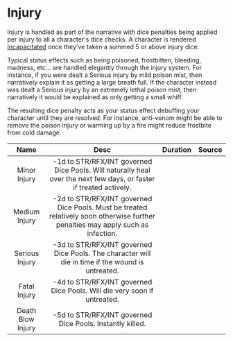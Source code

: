 # Injury

Injury is handled as part of the narrative with dice penalties being applied per injury to all a character's dice checks. A character is rendered [Incapacitated](./Conditions.md#incapacitated) once they've taken a summed 5 or above injury dice.

Typical status effects such as being poisoned, frostbitten, bleeding, madness, etc... are handled elegantly through the injury system. For instance, if you were dealt a Serious injury by mild poison mist, then narratively explain it as getting a large breath full. If the character instead was dealt a Serious injury by an extremely lethal poison mist, then narratively it would be explained as only getting a small whiff.

The resulting dice penalty acts as your status effect debuffing your character until they are resolved. For instance, anti-venom might be able to remove the poison injury or warming up by a fire might reduce frostbite from cold damage.

|           Name           |                                                          Desc                                                        | Duration | Source |
| :-----------------------: | :--------------------------------------------------------------------------------------------------------------------: | :------: | :----: |
|   Minor Injury   |       -1d to STR/RFX/INT governed Dice Pools. Will naturally heal over the next few days, or faster if treated actively.       |          |        |
|   Medium Injury   | -2d to STR/RFX/INT governed Dice Pools. Must be treated relatively soon otherwise further penalties may apply such as infection. |          |        |
|  Serious Injury  |                -3d to STR/RFX/INT governed Dice Pools.  The character will die in time if the wound is untreated.                |          |        |
|   Fatal Injury   |            -4d to STR/RFX/INT governed Dice Pools. Will die very soon if untreated.            |          |        |
| Death Blow Injury |                                                   -5d to STR/RFX/INT governed Dice Pools. Instantly killed.                                                   |          |        |

